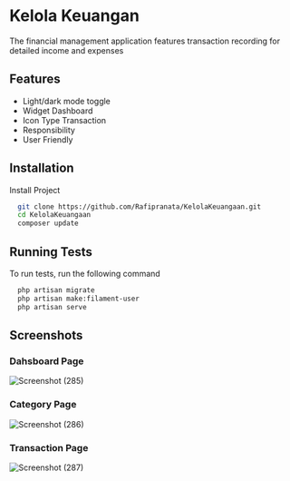 
# Kelola Keuangan

The financial management application features transaction recording for detailed income and expenses

## Features

- Light/dark mode toggle
- Widget Dashboard
- Icon Type Transaction 
- Responsibility 
- User Friendly


## Installation

Install Project

```bash
  git clone https://github.com/Rafipranata/KelolaKeuangaan.git
  cd KelolaKeuangaan
  composer update
```
    
## Running Tests

To run tests, run the following command

```bash
  php artisan migrate
  php artisan make:filament-user
  php artisan serve 
```


## Screenshots

### Dahsboard Page
![Screenshot (285)](https://github.com/Rafipranata/KelolaKeuangaan/assets/105904265/b8e2810b-29c7-4d3e-aab0-56593e0492ce)

### Category Page
![Screenshot (286)](https://github.com/Rafipranata/KelolaKeuangaan/assets/105904265/93d2d59a-2d27-4aaa-a1ca-76c5c76087ae)


### Transaction Page
![Screenshot (287)](https://github.com/Rafipranata/KelolaKeuangaan/assets/105904265/d8dd0adf-e194-4c2a-b23d-1e300b6bb68f)


